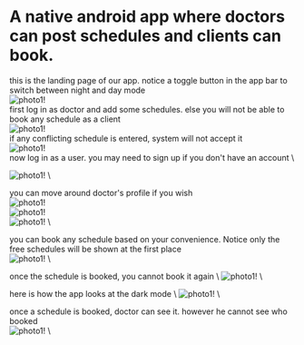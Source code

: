 # A native android app where doctors can post schedules and clients can book.
this is the landing page of our app. notice a toggle button in the app bar to switch between night and day mode \
![photo1!](ss/1.png) \
first log in as doctor and add some schedules. else you will not be able to book any schedule as a client \
![photo1!](ss/2.png) \
if any conflicting schedule is entered, system will not accept it \
![photo1!](ss/3.png) \
now log in as a user. you may need to sign up if you don't have an account \ 

![photo1!](ss/4.png) \

you can move around doctor's profile if you wish \
![photo1!](ss/5.png) \
![photo1!](ss/6.png) \
![photo1!](ss/7.png) \

you can book any schedule based on your convenience. Notice only the free schedules will be shown at the first place\
![photo1!](ss/8.png) \

once the schedule is booked, you cannot book it again \ 
![photo1!](ss/9.png) \

here is how the app looks at the dark mode \ 
![photo1!](ss/10.png) \

once a schedule is booked, doctor can see it. however he cannot see who booked\
![photo1!](ss/11.png) \
